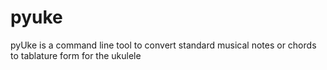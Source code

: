 pyuke
=====

pyUke is a command line tool to convert standard musical notes or chords to tablature form for the ukulele
